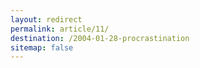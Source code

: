 ```yaml
---
layout: redirect
permalink: article/11/
destination: /2004-01-28-procrastination
sitemap: false
---
```


